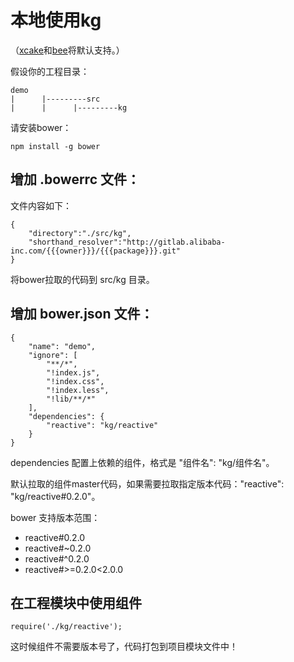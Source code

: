# 本地使用kg

（[xcake](http://def.taobao.net/?doc/#def-xcake)和[bee](http://gallery.kissyui.com/guide/generator-bee%E4%BD%BF%E7%94%A8%E6%95%99%E7%A8%8B.html)将默认支持。）

假设你的工程目录：

```
demo           
|      |---------src
|      |      |---------kg
```

请安装bower：

    npm install -g bower

## 增加 .bowerrc 文件：

文件内容如下：

    {
        "directory":"./src/kg",
        "shorthand_resolver":"http://gitlab.alibaba-inc.com/{{{owner}}}/{{{package}}}.git"
    }
    
将bower拉取的代码到 src/kg 目录。

## 增加 bower.json 文件：

    {
        "name": "demo",
        "ignore": [
            "**/*",
            "!index.js",
            "!index.css",
            "!index.less",
            "!lib/**/*"
        ],
        "dependencies": {
            "reactive": "kg/reactive"
        }
    }
    

dependencies 配置上依赖的组件，格式是 "组件名": "kg/组件名"。

默认拉取的组件master代码，如果需要拉取指定版本代码："reactive": "kg/reactive#0.2.0"。

bower 支持版本范围：

* reactive#0.2.0
* reactive#~0.2.0
* reactive#^0.2.0
* reactive#>=0.2.0<2.0.0

## 在工程模块中使用组件

    require('./kg/reactive');
    
这时候组件不需要版本号了，代码打包到项目模块文件中！
    



